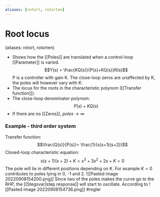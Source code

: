 ```yaml
---
aliases: [rotort, rotorten]
---
```

# Root locus
(aliases: rotort, rotorten)
- Shows how the [[Poles]] are translated when a control-loop [[Parameter]] is varied. 
$$Y(s) = \frac{KQ(s)}{P(s)+KQ(s)}R(s)$$
P is a controller with gain K. The close-loop zeros are unaffected by K, the poles will however vary with K.
- The locus for the roots in the characteristic polynom ([[Transfer function]]).
- The close-loop denominator polynom: $$P(s)+KQ(s)$$
- If there are no [[Zeros]], $poles \rightarrow \infty$

### Example - third order system
Transfer function:
$$\frac{Q(s)}{P(s)}= \frac{1}{s(s+1)(s+2)}$$
Closed-loop characteristic equation: $$s(s+1)(s+2)+K = s^{3}+ 3s^{2}+2s + K= 0$$
The pole will lie in different positions depending on K. For example $K = 0$ contributes to poles lying in 0, -1 and 2.
![[Pasted image 20220908154200.png]]
Since two of the poles makes the curve go to the RHP, the [[Stegsvar|step response]] will start to oscillate.
According to
![[Pasted image 20220908154736.png]]
#regler 